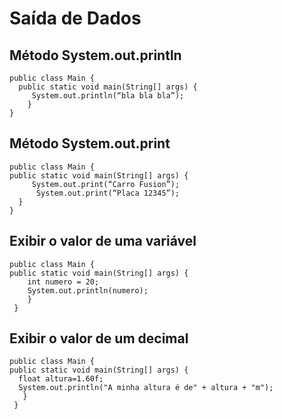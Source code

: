 # Saída de Dados
## Método System.out.println
    public class Main {
	  public static void main(String[] args) {
         System.out.println(“bla bla bla”);
        }
    }
## Método System.out.print
    public class Main {
    public static void main(String[] args) {
         System.out.print(“Carro Fusion”);
          System.out.print(“Placa 12345”);
      }
    }
## Exibir o valor de uma variável
    public class Main {
    public static void main(String[] args) {
        int numero = 20;
        System.out.println(numero);
        }
     }
## Exibir o valor de um decimal
    public class Main {
    public static void main(String[] args) {
      float altura=1.60f;
      System.out.println("A minha altura é de" + altura + "m");
       }
     }

